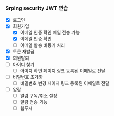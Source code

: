 ### Srping security JWT 연습

- [x] 로그인
- [x] 회원가입
  - [x] 이메일 인증 확인 메일 전송 기능
  - [x] 이메일 인증 확인
  - [ ] 이메일 발송 비동기 처리
- [x] 토큰 재발급
- [x] 회원탈퇴
- [ ] 아이디 찾기
  - [ ] 아이디 확인 페이지 링크 등록된 이메일로 전달
- [ ] 비밀번호 초기화
  - [ ] 비밀번호 변경 페이지 링크 등록된 이메일로 전달
- [ ] 알람
  - [ ] 알람 구독/취소 설정
  - [ ] 알람 전송 기능
  - [ ] 웹푸시